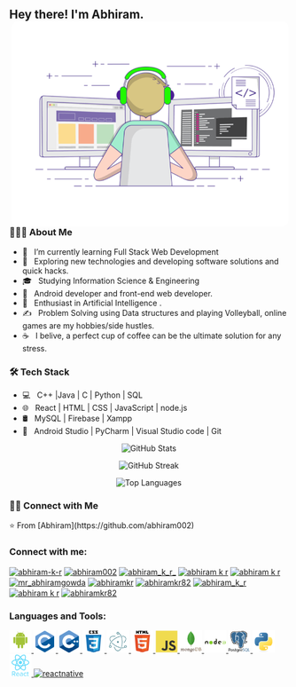 
<h2> Hey there! I'm Abhiram.
<a href="https://github.com/abhiram002">
    <img style="border-radius: 10px;" align="right" alt="GIF" src="https://raw.githubusercontent.com/devSouvik/devSouvik/master/gif3.gif" width="500" height="370"/>
</a>

<h3> 👨🏻‍💻 About Me </h3>

- 🔭 &nbsp; I’m currently learning Full Stack Web Development
- 🤔 &nbsp; Exploring new technologies and developing software solutions and quick hacks.
- 🎓 &nbsp; Studying Information Science & Engineering
- 💼 &nbsp; Android developer and front-end web developer.
- 🌱 &nbsp; Enthusiast in Artificial Intelligence .
- ✍️ &nbsp; Problem Solving using Data structures and playing Volleyball, online games are my hobbies/side hustles.
- ☕ &nbsp; I belive, a perfect cup of coffee can be the ultimate solution for any stress. 

<h3>🛠 Tech Stack</h3>

- 💻 &nbsp; C++ |Java  | C  | Python | SQL 
- 🌐 &nbsp; React | HTML | CSS | JavaScript | node.js
- 🛢 &nbsp; MySQL | Firebase | Xampp
- 🔧 &nbsp; Android Studio | PyCharm | Visual Studio code | Git

<div>
    <p align="center">
        <img src="https://github-readme-stats.vercel.app/api?username=abhiram002&show_icons=true&locale=en" alt="GitHub Stats" />
    </p>
    <p align="center">
        <img src="https://github-readme-streak-stats.herokuapp.com/?user=abhiram002" alt="GitHub Streak" />
    </p>
   <p align="center">
        <img src="https://github-readme-stats.vercel.app/api/top-langs?username=abhiram002&show_icons=true&locale=en&layout=compact" alt="Top Languages" />
    </p>
</div>



<h3> 🤝🏻 Connect with Me </h3>
⭐️ From [Abhiram](https://github.com/abhiram002)

<h3 align="left">Connect with me:</h3>
<p align="left">
<a href="https://codepen.io/abhiram-k-r" target="blank"><img align="center" src="https://raw.githubusercontent.com/rahuldkjain/github-profile-readme-generator/master/src/images/icons/Social/codepen.svg" alt="abhiram-k-r" height="30" width="40" /></a>
<a href="https://dev.to/abhiram002" target="blank"><img align="center" src="https://raw.githubusercontent.com/rahuldkjain/github-profile-readme-generator/master/src/images/icons/Social/devto.svg" alt="abhiram002" height="30" width="40" /></a>
<a href="https://twitter.com/abhiram_k_r_" target="blank"><img align="center" src="https://raw.githubusercontent.com/rahuldkjain/github-profile-readme-generator/master/src/images/icons/Social/twitter.svg" alt="abhiram_k_r_" height="30" width="40" /></a>
<a href="https://linkedin.com/in/abhiram k r" target="blank"><img align="center" src="https://raw.githubusercontent.com/rahuldkjain/github-profile-readme-generator/master/src/images/icons/Social/linked-in-alt.svg" alt="abhiram k r" height="30" width="40" /></a>
<a href="https://stackoverflow.com/users/abhiram k r" target="blank"><img align="center" src="https://raw.githubusercontent.com/rahuldkjain/github-profile-readme-generator/master/src/images/icons/Social/stack-overflow.svg" alt="abhiram k r" height="30" width="40" /></a>
<a href="https://instagram.com/mr_abhiramgowda" target="blank"><img align="center" src="https://raw.githubusercontent.com/rahuldkjain/github-profile-readme-generator/master/src/images/icons/Social/instagram.svg" alt="mr_abhiramgowda" height="30" width="40" /></a>
<a href="https://www.codechef.com/users/abhiramkr" target="blank"><img align="center" src="https://cdn.jsdelivr.net/npm/simple-icons@3.1.0/icons/codechef.svg" alt="abhiramkr" height="30" width="40" /></a>
<a href="https://www.hackerrank.com/abhiramkr82" target="blank"><img align="center" src="https://raw.githubusercontent.com/rahuldkjain/github-profile-readme-generator/master/src/images/icons/Social/hackerrank.svg" alt="abhiramkr82" height="30" width="40" /></a>
<a href="https://www.leetcode.com/abhiram_k_r" target="blank"><img align="center" src="https://raw.githubusercontent.com/rahuldkjain/github-profile-readme-generator/master/src/images/icons/Social/leet-code.svg" alt="abhiram_k_r" height="30" width="40" /></a>
<a href="https://www.hackerearth.com/abhiram k r" target="blank"><img align="center" src="https://raw.githubusercontent.com/rahuldkjain/github-profile-readme-generator/master/src/images/icons/Social/hackerearth.svg" alt="abhiram k r" height="30" width="40" /></a>
<a href="https://auth.geeksforgeeks.org/user/abhiramkr82" target="blank"><img align="center" src="https://raw.githubusercontent.com/rahuldkjain/github-profile-readme-generator/master/src/images/icons/Social/geeks-for-geeks.svg" alt="abhiramkr82" height="30" width="40" /></a>
</p>

<h3 align="left">Languages and Tools:</h3>
<p align="left"> <a href="https://developer.android.com" target="_blank" rel="noreferrer"> <img src="https://raw.githubusercontent.com/devicons/devicon/master/icons/android/android-original-wordmark.svg" alt="android" width="40" height="40"/> </a> <a href="https://www.cprogramming.com/" target="_blank" rel="noreferrer"> <img src="https://raw.githubusercontent.com/devicons/devicon/master/icons/c/c-original.svg" alt="c" width="40" height="40"/> </a> <a href="https://www.w3schools.com/cpp/" target="_blank" rel="noreferrer"> <img src="https://raw.githubusercontent.com/devicons/devicon/master/icons/cplusplus/cplusplus-original.svg" alt="cplusplus" width="40" height="40"/> </a> <a href="https://www.w3schools.com/css/" target="_blank" rel="noreferrer"> <img src="https://raw.githubusercontent.com/devicons/devicon/master/icons/css3/css3-original-wordmark.svg" alt="css3" width="40" height="40"/> </a> <a href="https://www.electronjs.org" target="_blank" rel="noreferrer"> <img src="https://raw.githubusercontent.com/devicons/devicon/master/icons/electron/electron-original.svg" alt="electron" width="40" height="40"/> </a> <a href="https://www.w3.org/html/" target="_blank" rel="noreferrer"> <img src="https://raw.githubusercontent.com/devicons/devicon/master/icons/html5/html5-original-wordmark.svg" alt="html5" width="40" height="40"/> </a> <a href="https://developer.mozilla.org/en-US/docs/Web/JavaScript" target="_blank" rel="noreferrer"> <img src="https://raw.githubusercontent.com/devicons/devicon/master/icons/javascript/javascript-original.svg" alt="javascript" width="40" height="40"/> </a> <a href="https://www.mongodb.com/" target="_blank" rel="noreferrer"> <img src="https://raw.githubusercontent.com/devicons/devicon/master/icons/mongodb/mongodb-original-wordmark.svg" alt="mongodb" width="40" height="40"/> </a> <a href="https://nodejs.org" target="_blank" rel="noreferrer"> <img src="https://raw.githubusercontent.com/devicons/devicon/master/icons/nodejs/nodejs-original-wordmark.svg" alt="nodejs" width="40" height="40"/> </a> <a href="https://www.postgresql.org" target="_blank" rel="noreferrer"> <img src="https://raw.githubusercontent.com/devicons/devicon/master/icons/postgresql/postgresql-original-wordmark.svg" alt="postgresql" width="40" height="40"/> </a> <a href="https://www.python.org" target="_blank" rel="noreferrer"> <img src="https://raw.githubusercontent.com/devicons/devicon/master/icons/python/python-original.svg" alt="python" width="40" height="40"/> </a> <a href="https://reactjs.org/" target="_blank" rel="noreferrer"> <img src="https://raw.githubusercontent.com/devicons/devicon/master/icons/react/react-original-wordmark.svg" alt="react" width="40" height="40"/> </a> <a href="https://reactnative.dev/" target="_blank" rel="noreferrer"> <img src="https://reactnative.dev/img/header_logo.svg" alt="reactnative" width="40" height="40"/> </a> </p>


